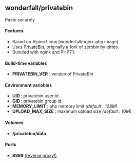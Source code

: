 ## wonderfall/privatebin

Paste securely.

#### Features
- Based on Alpine Linux (wonderfall/nginx-php image)
- Uses [PrivateBin](https://github.com/PrivateBin/PrivateBin), originally a fork of zerobin by elrido.
- Bundled with nginx and PHP7.1.

#### Build-time variables
- **PRIVATEBIN_VER** : version of PrivateBin

#### Environment variables
- **UID** : privatebin user id
- **GID** : privatebin group id
- **MEMORY_LIMIT** : php memory limit *(default : 128M)*
- **UPLOAD_MAX_SIZE** : maximum upload size *(default : 10M)*

#### Volumes
- **/privatebin/data**

#### Ports
- **8888** [(reverse proxy!)](https://github.com/hardware/mailserver/wiki/Reverse-proxy-configuration)
